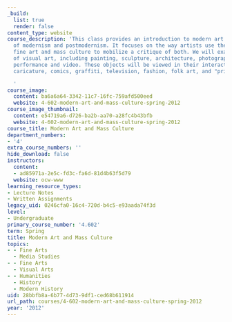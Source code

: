 ```yaml
---
_build:
  list: true
  render: false
content_type: website
course_description: 'This class provides an introduction to modern art and theories
  of modernism and postmodernism. It focuses on the way artists use the tension between
  fine art and mass culture to mobilize a critique of both. We will examine objects
  of visual art, including painting, sculpture, architecture, photography, prints,
  performance and video. These objects will be viewed in their interaction with advertising,
  caricature, comics, graffiti, television, fashion, folk art, and "primitive" art.

  '
course_image:
  content: ba6a6a64-3342-11c7-16fc-759afd500eed
  website: 4-602-modern-art-and-mass-culture-spring-2012
course_image_thumbnail:
  content: e54719a6-d726-ba2b-aa70-a28fc4b43bfb
  website: 4-602-modern-art-and-mass-culture-spring-2012
course_title: Modern Art and Mass Culture
department_numbers:
- '4'
extra_course_numbers: ''
hide_download: false
instructors:
  content:
  - ad85971a-2e5c-fd3c-fa6d-81d4b63f5d79
  website: ocw-www
learning_resource_types:
- Lecture Notes
- Written Assignments
legacy_uid: 0246cfa0-16c4-720d-b4c5-e93aada74f3d
level:
- Undergraduate
primary_course_number: '4.602'
term: Spring
title: Modern Art and Mass Culture
topics:
- - Fine Arts
  - Media Studies
- - Fine Arts
  - Visual Arts
- - Humanities
  - History
  - Modern History
uid: 28bbfb8a-6b77-4d73-9df1-ced68b611914
url_path: courses/4-602-modern-art-and-mass-culture-spring-2012
year: '2012'
---
```


